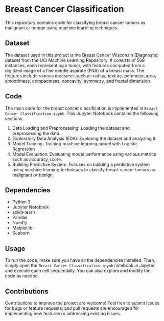 # Breast Cancer Classification 

This repository contains code for classifying breast cancer tumors as malignant or benign using machine learning techniques.

## Dataset

The dataset used in this project is the Breast Cancer Wisconsin (Diagnostic) dataset from the UCI Machine Learning Repository. It consists of 569 instances, each representing a tumor, with features computed from a digitized image of a fine needle aspirate (FNA) of a breast mass. The features include various measures such as radius, texture, perimeter, area, smoothness, compactness, concavity, symmetry, and fractal dimension.

## Code

The main code for the breast cancer classification is implemented in `Breast Cancer Classification.ipynb`. 
This Jupyter Notebook contains the following sections:

1. Data Loading and Preprocessing: Loading the dataset and preprocessing the data.
2. Exploratory Data Analysis (EDA): Exploring the dataset and analyzing it.
3. Model Training: Training machine learning model with Logistic Regression
4. Model Evaluation: Evaluating model performance using various metrics such as accuracy_score.
5. Building Predictive System: Focuses on building a predictive system using machine learning techniques to classify breast cancer tumors as malignant or benign.

## Dependencies

- Python 3
- Jupyter Notebook
- scikit-learn
- Pandas
- NumPy
- Matplotlib
- Seaborn

## Usage

To run the code, make sure you have all the dependencies installed. Then, simply open the `Breast Cancer Classification.ipynb` notebook in Jupyter and execute each cell sequentially. You can also explore and modify the code as needed.

## Contributions

Contributions to improve the project are welcome! Feel free to submit issues for bugs or feature requests, and pull requests are encouraged for implementing new features or addressing existing issues.


